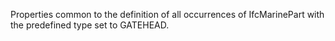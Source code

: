 Properties common to the definition of all occurrences of IfcMarinePart with the predefined type set to GATEHEAD.